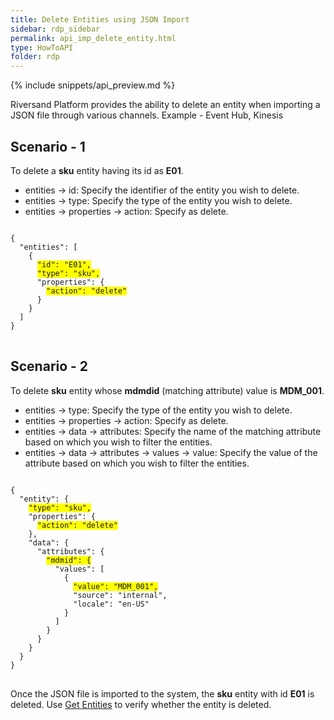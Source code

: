 ```yaml
---
title: Delete Entities using JSON Import
sidebar: rdp_sidebar
permalink: api_imp_delete_entity.html
type: HowToAPI
folder: rdp
---
```


{% include snippets/api_preview.md %}

Riversand Platform provides the ability to delete an entity when importing a JSON file through various channels. Example - Event Hub, Kinesis

## Scenario - 1

To delete a **sku** entity having its id as **E01**.

* entities -> id: Specify the identifier of the entity you wish to delete.
* entities -> type: Specify the type of the entity you wish to delete.
* entities -> properties -> action: Specify as delete.

<pre>
<code>
{
  "entities": [
    {
      <span style="background-color: #FFFF00">"id": "E01",</span>
      <span style="background-color: #FFFF00">"type": "sku",</span>
      "properties": {
        <span style="background-color: #FFFF00">"action": "delete"</span>
      }
    }
  ]
}
</code>
</pre>

## Scenario - 2

To delete **sku** entity whose **mdmdid** (matching attribute) value is **MDM_001**.

* entities -> type: Specify the type of the entity you wish to delete.
* entities -> properties -> action: Specify as delete.
* entities -> data -> attributes: Specify the name of the matching attribute based on which you wish to filter the entities.
* entities -> data -> attributes -> values -> value: Specify the value of the attribute based on which you wish to filter the entities.

<pre>
<code>
{
  "entity": {
    <span style="background-color: #FFFF00">"type": "sku",</span>
    "properties": {
      <span style="background-color: #FFFF00">"action": "delete"</span>
    },
    "data": {
      "attributes": {
        <span style="background-color: #FFFF00">"mdmid": {</span>
          "values": [
            {
              <span style="background-color: #FFFF00">"value": "MDM_001",</span>
              "source": "internal",
              "locale": "en-US"
            }
          ]
        }
      }
    }
  }
}
</code>
</pre>

Once the JSON file is imported to the system, the **sku** entity with id **E01** is deleted. Use [Get Entities](api_app_get_entity.html) to verify whether the entity is deleted. 
 


